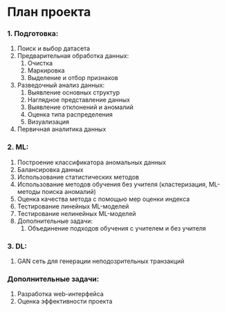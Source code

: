 # План проекта
### 1. Подготовка:
1. Поиск и выбор датасета
2. Предварительная обработка данных:
    1. Очистка
    2. Маркировка
    3. Выделение и отбор признаков
3. Разведочный анализ данных:
    1. Выявление основных структур
    2. Наглядное представление данных
    3. Выявление отклонений и аномалий
    4. Оценка типа распределения
    5. Визуализация
4. Первичная аналитика данных
### 2. ML:
1. Построение классификатора аномальных данных
2. Балансировка данных
3. Использование статистических методов 
4. Использование методов обучения без учителя (кластеризация, ML-методы поиска аномалий)
5. Оценка качества метода с помощью мер оценки индекса
6. Тестирование линейных ML-моделей
7. Тестирование нелинейных ML-моделей
8. Дополнительные задачи:
    1. Объединение подходов обучения с учителем и без учителя
### 3. DL:
1. GAN сеть для генерации неподозрительных транзакций 
### Дополнительные задачи:
1. Разработка web-интерфейса
2. Оценка эффективности проекта
